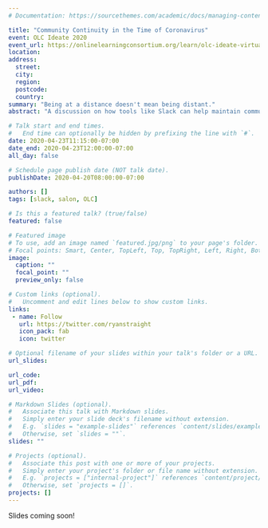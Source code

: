 ```yaml
---
# Documentation: https://sourcethemes.com/academic/docs/managing-content/

title: "Community Continuity in the Time of Coronavirus"
event: OLC Ideate 2020
event_url: https://onlinelearningconsortium.org/learn/olc-ideate-virtual/
location:
address:
  street:
  city:
  region:
  postcode:
  country:
summary: "Being at a distance doesn't mean being distant."
abstract: "A discussion on how tools like Slack can help maintain community, communication, and cohesion when people no longer spend time physically proximate."

# Talk start and end times.
#   End time can optionally be hidden by prefixing the line with `#`.
date: 2020-04-23T11:15:00-07:00
date_end: 2020-04-23T12:00:00-07:00
all_day: false

# Schedule page publish date (NOT talk date).
publishDate: 2020-04-20T08:00:00-07:00

authors: []
tags: [slack, salon, OLC]

# Is this a featured talk? (true/false)
featured: false

# Featured image
# To use, add an image named `featured.jpg/png` to your page's folder. 
# Focal points: Smart, Center, TopLeft, Top, TopRight, Left, Right, BottomLeft, Bottom, BottomRight.
image:
  caption: ""
  focal_point: ""
  preview_only: false

# Custom links (optional).
#   Uncomment and edit lines below to show custom links.
links:
 - name: Follow
   url: https://twitter.com/ryanstraight
   icon_pack: fab
   icon: twitter

# Optional filename of your slides within your talk's folder or a URL.
url_slides:

url_code:
url_pdf:
url_video:

# Markdown Slides (optional).
#   Associate this talk with Markdown slides.
#   Simply enter your slide deck's filename without extension.
#   E.g. `slides = "example-slides"` references `content/slides/example-slides.md`.
#   Otherwise, set `slides = ""`.
slides: ""

# Projects (optional).
#   Associate this post with one or more of your projects.
#   Simply enter your project's folder or file name without extension.
#   E.g. `projects = ["internal-project"]` references `content/project/deep-learning/index.md`.
#   Otherwise, set `projects = []`.
projects: []
---
```


Slides coming soon!
